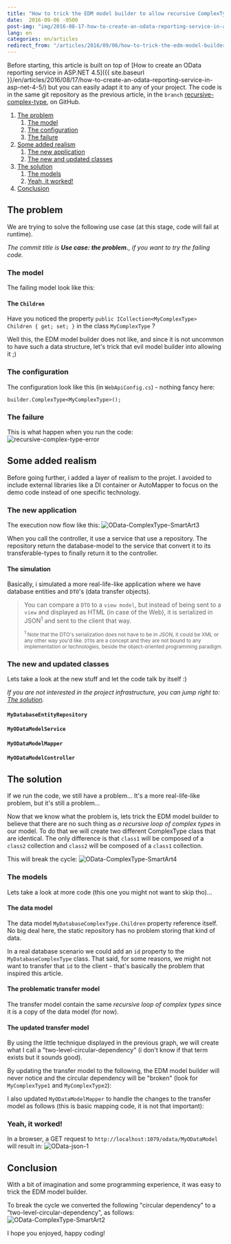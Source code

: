 ```yaml
---
title: "How to trick the EDM model builder to allow recursive ComplexTypes"
date:  2016-09-06 -0500
post-img: "img/2016-08-17-how-to-create-an-odata-reporting-service-in-asp-net-4-5.png"
lang: en
categories: en/articles
redirect_from: "/articles/2016/09/06/how-to-trick-the-edm-model-builder-to-allow-recursive-complextypes/"
---
```


Before starting, this article is built on top of [How to create an OData reporting service in ASP.NET 4.5]({{ site.baseurl }}/en/articles/2016/08/17/how-to-create-an-odata-reporting-service-in-asp-net-4-5/) but you can easily adapt it to any of your project. The code is in the same git repository as the previous article, in the `branch` [recursive-complex-type](https://github.com/Carl-Hugo/ODataService/tree/recursive-complex-type), on GitHub.

<ol class="forevolve-toc"><li><a href="#the-problem" data-forevolve-level="2">The problem </a><ol><li><a href="#the-model" data-forevolve-level="3">The model </a></li><li><a href="#the-configuration" data-forevolve-level="3">The configuration </a></li><li><a href="#the-failure" data-forevolve-level="3">The failure </a></li></ol></li><li><a href="#some-added-realism" data-forevolve-level="2">Some added realism </a><ol><li><a href="#the-new-application" data-forevolve-level="3">The new application </a></li><li><a href="#the-new-and-updated-classes" data-forevolve-level="3">The new and updated classes </a></li></ol></li><li><a href="#the-solution" data-forevolve-level="2">The solution </a><ol><li><a href="#the-models" data-forevolve-level="3">The models </a></li><li><a href="#yeah-it-worked" data-forevolve-level="3">Yeah, it worked! </a></li></ol></li><li><a href="#conclusion" data-forevolve-level="2">Conclusion </a></li></ol>

<!--more-->

## The problem
We are trying to solve the following use case (at this stage, code will fail at runtime).

*The commit title is **Use case: the problem.**, if you want to try the failing code.*

### The model
The failing model look like this:
<script src="http://gist-it.appspot.com/https://github.com/Carl-Hugo/ODataService/blob/550fb5fed18a55c6bbcdc8a44fc37a3b98ed22a1/ODataService/Models/MyODataModel.cs"></script>
<script src="http://gist-it.appspot.com/https://github.com/Carl-Hugo/ODataService/blob/550fb5fed18a55c6bbcdc8a44fc37a3b98ed22a1/ODataService/Models/MyComplexType.cs"></script>

#### The `Children`
Have you noticed the property `public ICollection<MyComplexType> Children { get; set; }` in the class `MyComplexType` ?

Well this, the EDM model builder does not like, and since it is not uncommon to have such a data structure, let's trick that evil model builder into allowing it ;)

### The configuration
The configuration look like this (in `WebApiConfig.cs`) - nothing fancy here: 
```CSharp
builder.ComplexType<MyComplexType>();
```

### The failure
This is what happen when you run the code:
<img src="http://www.forevolve.com/wp-content/uploads/2016/09/recursive-complex-type-error.png" alt="recursive-complex-type-error" />

## Some added realism 
Before going further, i added a layer of realism to the projet. I avoided to include external libraries like a DI container or AutoMapper to focus on the demo code instead of one specific technology.

### The new application
The execution now flow like this:
<img src="http://www.forevolve.com/wp-content/uploads/2016/09/OData-ComplexType-SmartArt3.png" alt="OData-ComplexType-SmartArt3" />

When you call the controller, it use a service that use a repository. The repository return the database-model to the service that convert it to its transferable-types to finally return it to the controller.

#### The simulation
Basically, i simulated a more real-life-like application where we have database entities and `DTO`'s (data transfer objects).

> You can compare a `DTO` to a `view model`, but instead of being sent to a `view` and displayed as HTML (in case of the Web), it is serialized in JSON<sup>1</sup> and sent to the client that way.
>
> <small><sup>1</sup> Note that the DTO's serialization does not have to be in JSON, it could be XML or any other way you'd like. `DTO`s are a concept and they are not bound to any implementation or technologies, beside the object-oriented programming paradigm.</small>

### The new and updated classes
Lets take a look at the new stuff and let the code talk by itself :)

*If you are not interested in the project infrastructure, you can jump right to: [The solution](#the-solution).*

#### `MyDatabaseEntityRepository`
<script src="http://gist-it.appspot.com/https://github.com/Carl-Hugo/ODataService/blob/c21bef326265f14be5e8d97dc9a6be6fff89362a/ODataService/Repositories/MyDatabaseEntityRepository.cs"></script>

#### `MyODataModelService`
<script src="http://gist-it.appspot.com/https://github.com/Carl-Hugo/ODataService/blob/c21bef326265f14be5e8d97dc9a6be6fff89362a/ODataService/Services/MyODataModelService.cs"></script>

#### `MyODataModelMapper`
<script src="http://gist-it.appspot.com/https://github.com/Carl-Hugo/ODataService/blob/c21bef326265f14be5e8d97dc9a6be6fff89362a/ODataService/Services/MyODataModelMapper.cs"></script>

#### `MyODataModelController`
<script src="http://gist-it.appspot.com/https://github.com/Carl-Hugo/ODataService/blob/c21bef326265f14be5e8d97dc9a6be6fff89362a/ODataService/Controllers/MyODataModelController.cs"></script>

## The solution
If we run the code, we still have a problem... It's a more real-life-like problem, but it's still a problem...

Now that we know what the problem is, lets trick the EDM model builder to believe that there are no such thing as *a recursive loop of complex types* in our model. To do that we will create two different ComplexType class that are identical. The only difference is that `class1` will be composed of a `class2` collection and `class2` will be composed of a `class1` collection. 

This will break the cycle:
<img src="http://www.forevolve.com/wp-content/uploads/2016/09/OData-ComplexType-SmartArt4.png" alt="OData-ComplexType-SmartArt4" />

### The models
Lets take a look at more code (this one you might not want to skip tho)...

#### The data model
The data model `MyDatabaseComplexType.Children` property reference itself. No big deal here, the static repository has no problem storing that kind of data. 

In a real database scenario we could add an `id` property to the `MyDatabaseComplexType` class. That said, for some reasons, we might not want to transfer that `id` to the client - that's basically the problem that inspired this article.

<script src="http://gist-it.appspot.com/https://github.com/Carl-Hugo/ODataService/blob/c21bef326265f14be5e8d97dc9a6be6fff89362a/ODataService/Models/MyDatabaseEntity.cs"></script>
<script src="http://gist-it.appspot.com/https://github.com/Carl-Hugo/ODataService/blob/c21bef326265f14be5e8d97dc9a6be6fff89362a/ODataService/Models/MyDatabaseComplexType.cs"></script>

#### The problematic transfer model
The transfer model contain the same *recursive loop of complex types* since it is a copy of the data model (for now).
<script src="http://gist-it.appspot.com/https://github.com/Carl-Hugo/ODataService/blob/c21bef326265f14be5e8d97dc9a6be6fff89362a/ODataService/Models/MyODataModel.cs"></script>
<script src="http://gist-it.appspot.com/https://github.com/Carl-Hugo/ODataService/blob/c21bef326265f14be5e8d97dc9a6be6fff89362a/ODataService/Models/MyDatabaseComplexType.cs"></script>

#### The updated transfer model
By using the little technique displayed in the previous graph, we will create what I call a "two-level-circular-dependency" (i don't know if that term exists but it sounds good). 

By updating the transfer model to the following, the EDM model builder will never notice and the circular dependency will be "broken" (look for `MyComplexType1` and `MyComplexType2`):
<script src="http://gist-it.appspot.com/https://github.com/Carl-Hugo/ODataService/blob/recursive-complex-type/ODataService/Models/MyODataModel.cs"></script>
<script src="http://gist-it.appspot.com/https://github.com/Carl-Hugo/ODataService/blob/recursive-complex-type/ODataService/Models/MyComplexType.cs"></script>

I also updated `MyODataModelMapper` to handle the changes to the transfer model as follows (this is basic mapping code, it is not that important):
<script src="http://gist-it.appspot.com/https://github.com/Carl-Hugo/ODataService/blob/recursive-complex-type/ODataService/Services/MyODataModelMapper.cs"></script>

### Yeah, it worked!
In a browser, a GET request to `http://localhost:1079/odata/MyODataModel` will result in:
<img src="http://www.forevolve.com/wp-content/uploads/2016/09/OData-json-1.png" alt="OData-json-1" />

## Conclusion
With a bit of imagination and some programming experience, it was easy to trick the EDM model builder. 

To break the cycle we converted the following "circular dependency" to a "two-level-circular-dependency", as follows:
<img src="http://www.forevolve.com/wp-content/uploads/2016/09/OData-ComplexType-SmartArt2.png" alt="OData-ComplexType-SmartArt2" />

I hope you enjoyed, happy coding!